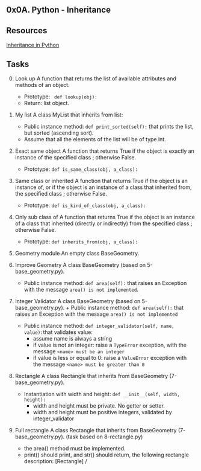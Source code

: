 ## 0x0A. Python - Inheritance

## Resources

[Inheritance in Python](https://www.geeksforgeeks.org/inheritance-in-python/)


## Tasks

0. Look up
A function that returns the list of available attributes and methods of an object.
	+ Prototype: ``` def lookup(obj):```
	+ Return: list object.

0. My list
A class MyList that inherits from list:
	+ Public instance method: ```def print_sorted(self):``` that prints the list, but sorted (ascending sort).
	+ Assume that all the elements of the list will be of type int.

0. Exact same object
A function that returns True if the object is exactly an instance of the specified class ; otherwise False.
	+ Prototype: ```def is_same_class(obj, a_class):```

0. Same class or inherited
A function that returns True if the object is an instance of, or if the object is an instance of a class that inherited from, the specified class ; otherwise False.
	+ Prototype: ```def is_kind_of_class(obj, a_class):```

0. Only sub class of
A function that returns True if the object is an instance of a class that inherited (directly or indirectly) from the specified class ; otherwise False.
	+ Prototype: ```def inherits_from(obj, a_class):```

0. Geometry module
An empty class BaseGeometry.

0. Improve Geometry
A class BaseGeometry (based on 5-base_geometry.py).
	+ Public instance method: ```def area(self):``` that raises an Exception with the message ```area() is not implemented```.

0. Integer Validator
A class BaseGeometry (based on 5-base_geometry.py).
        + Public instance method: ```def area(self):``` that raises an Exception with the message ```area() is not implemented```
	+ Public instance method: ```def integer_validator(self, name, value):```that validates value:
		- assume name is always a string
		- if value is not an integer: raise a ```TypeError``` exception, with the message ```<name> must be an integer```
		- if value is less or equal to 0: raise a ```ValueError``` exception with the message ```<name> must be greater than 0```

0. Rectangle
A  class Rectangle that inherits from BaseGeometry (7-base_geometry.py).
	+ Instantiation with width and height: ```def __init__(self, width, height):```
		- width and height must be private. No getter or setter.
		- width and height must be positive integers, validated by integer_validator

0. Full rectangle
A  class Rectangle that inherits from BaseGeometry (7-base_geometry.py). (task based on 8-rectangle.py)
	+ the area() method must be implemented.
	+ print() should print, and str() should return, the following rectangle description: [Rectangle] <width>/<height>
